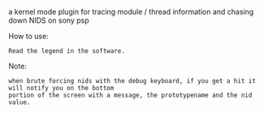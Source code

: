 a kernel mode plugin for tracing module / thread information and chasing down NIDS on sony psp 

How to use:

	Read the legend in the software.
	
Note:
	
 	when brute forcing nids with the debug keyboard, if you get a hit it will notify you on the bottom
	portion of the screen with a message, the prototypename and the nid value.
